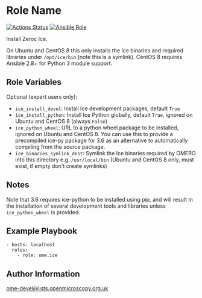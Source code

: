 Role Name
=========

[![Actions Status](https://github.com/ome/ansible-role-ice/workflows/Molecule/badge.svg)](https://github.com/ome/ansible-role-ice/actions)
[![Ansible Role](https://img.shields.io/ansible/role/41081.svg)](https://galaxy.ansible.com/ome/ice/)

Install Zeroc Ice.

On Ubuntu and CentOS 8 this only installs the Ice binaries and required libraries under `/opt/ice/bin` (note this is a symlink).
CentOS 8 requires Ansible 2.8+ for Python 3 module support.


Role Variables
--------------

Optional (expert users only):
- `ice_install_devel`: Install Ice development packages, default `True`
- `ice_install_python`: Install Ice Python globally, default `True`, ignored on Ubuntu and CentOS 8 (always `False`)
- `ice_python_wheel`: URL to a python wheel package to be installed, ignored on Ubuntu and CentOS 8.
  You can use this to provide a precompiled ice-py package for 3.6 as an alternative to automatically compiling from the source package.
- `ice_binaries_symlink_dest`: Symlink the Ice binaries required by OMERO into this directory e.g. `/usr/local/bin` (Ubuntu and CentOS 8 only, must exist, if empty don't create symlinks)


Notes
-----
Note that 3.6 requires ice-python to be installed using pip, and will result in the installation of several development tools and libraries unless `ice_python_wheel` is provided.


Example Playbook
----------------

    - hosts: localhost
      roles:
        - role: ome.ice


Author Information
------------------

ome-devel@lists.openmicroscopy.org.uk
